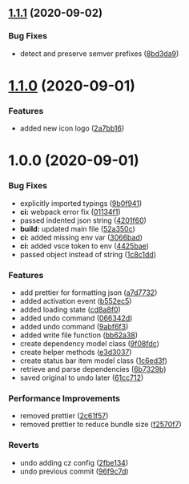 ## [1.1.1](https://github.com/PrunedNeuron/npmbumper/compare/v1.1.0...v1.1.1) (2020-09-02)


### Bug Fixes

* detect and preserve semver prefixes ([8bd3da9](https://github.com/PrunedNeuron/npmbumper/commit/8bd3da928fa3720c8b74d63deb668e1bc05df1e8))

# [1.1.0](https://github.com/PrunedNeuron/npmbumper/compare/v1.0.0...v1.1.0) (2020-09-01)


### Features

* added new icon logo ([2a7bb16](https://github.com/PrunedNeuron/npmbumper/commit/2a7bb163e5468cef9f0b290c6fa868a4ca399a98))

# 1.0.0 (2020-09-01)


### Bug Fixes

* explicitly imported typings ([9b0f941](https://github.com/PrunedNeuron/npmbumper/commit/9b0f94115a7f317ed4d5e5afe55b9c0e995d1467))
* **ci:** webpack error fix ([01134f1](https://github.com/PrunedNeuron/npmbumper/commit/01134f14788dfd46a712bd046cb5442969b7e475))
* passed indented json string ([4201f60](https://github.com/PrunedNeuron/npmbumper/commit/4201f60f64f77a7e9eb6ec442fede7485cf1d077))
* **build:** updated main file ([52a350c](https://github.com/PrunedNeuron/npmbumper/commit/52a350c6d1f30ecbb8bf50655bf72a8350a5184c))
* **ci:** added missing env var ([3066bad](https://github.com/PrunedNeuron/npmbumper/commit/3066bad4cd464fda40716d59d8235a86b52f49c0))
* **ci:** added vsce token to env ([4425bae](https://github.com/PrunedNeuron/npmbumper/commit/4425bae4f1082e806a0c71f3c5ad63836abb9b77))
* passed object instead of string ([1c8c1dd](https://github.com/PrunedNeuron/npmbumper/commit/1c8c1dd854f0b35a869431564ba8f8f48b803272))


### Features

* add prettier for formatting json ([a7d7732](https://github.com/PrunedNeuron/npmbumper/commit/a7d7732cd40a022a3f6e7882be18ed6cee68c5d6))
* added activation event ([b552ec5](https://github.com/PrunedNeuron/npmbumper/commit/b552ec570de55383265cd3b0dc8518b31139f040))
* added loading state ([cd8a8f0](https://github.com/PrunedNeuron/npmbumper/commit/cd8a8f098ca6ecd880cddf730eef853928caa69d))
* added undo command ([066342d](https://github.com/PrunedNeuron/npmbumper/commit/066342d15a4a27fbbd13617c5a1d9b1ba6e25b62))
* added undo command ([9abf6f3](https://github.com/PrunedNeuron/npmbumper/commit/9abf6f327082d38d146340dc923e35efe7c71935))
* added write file function ([bb62a38](https://github.com/PrunedNeuron/npmbumper/commit/bb62a38fbe5f03e3ca5472f609c938ebb5aa4c71))
* create dependency model class ([9f08fdc](https://github.com/PrunedNeuron/npmbumper/commit/9f08fdcafe2d2b76170a543629b6d765320a0909))
* create helper methods ([e3d3037](https://github.com/PrunedNeuron/npmbumper/commit/e3d3037da7066ba212976b4f29dd9ebe603a7244))
* create status bar item model class ([1c6ed3f](https://github.com/PrunedNeuron/npmbumper/commit/1c6ed3fa4af830507758610e5f8f7f29127df0bc))
* retrieve and parse dependencies ([6b7329b](https://github.com/PrunedNeuron/npmbumper/commit/6b7329bbd945b0fd1ec7d88f4bf5a20ef28c2a6c))
* saved original to undo later ([61cc712](https://github.com/PrunedNeuron/npmbumper/commit/61cc712471711346ecb876e56e10e689a7ae1f35))


### Performance Improvements

* removed prettier ([2c61f57](https://github.com/PrunedNeuron/npmbumper/commit/2c61f5719d57c631cc1c60e79b102933b349cb14))
* removed prettier to reduce bundle size ([f2570f7](https://github.com/PrunedNeuron/npmbumper/commit/f2570f7f795c8b9df4b0590e6ea4e40c6a5df154))


### Reverts

* undo adding cz config ([2fbe134](https://github.com/PrunedNeuron/npmbumper/commit/2fbe134fae30acaf30e0d107c987bdc67159999b))
* undo previous commit ([96f9c7d](https://github.com/PrunedNeuron/npmbumper/commit/96f9c7d508e7a215f770bf0c09fa1e89c705d600))
